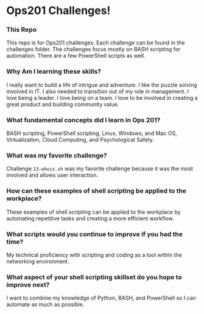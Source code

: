 # Ops201 Challenges!

### This Repo

This repo is for Ops201 challenges. Each challenge can be found in the challenges folder.  The challenges focus mostly on BASH scripting for automation.  There are a few PowerShell scripts as well.

### Why Am I learning these skills?

I really want to build a life of intrigue and adventure.  I like the puzzle solving involved in IT.  I also needed to transition out of my role in management.  I love being a leader.  I love being on a team.  I love to be involved in creating a great product and building community value.

### What fundamental concepts did I learn in Ops 201?

BASH scripting, PowerShell scripting, Linux, Windows, and Mac OS, Virtualization, Cloud Computing, and Psychological Safety.

### What was my favorite challenge?

Challenge `13-whois.sh` was my favorite challenge because it was the most involved and allows user interaction.

### How can these examples of shell scripting be applied to the workplace?

These examples of shell scripting can be applied to the workplace by automating repetitive tasks and creating a more efficient workflow.

### What scripts would you continue to improve if you had the time?

My technical proficiency with scripting and coding as a tool within the networking environment.

### What aspect of your shell scripting skillset do you hope to improve next?

I want to combine my knowledge of Python, BASH, and PowerShell so I can automate as much as possible.
